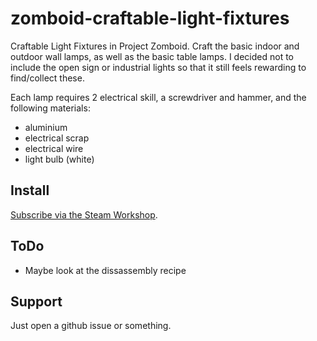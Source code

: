 # zomboid-craftable-light-fixtures
Craftable Light Fixtures in Project Zomboid.
Craft the basic indoor and outdoor wall lamps, as well as the basic table lamps.
I decided not to include the open sign or industrial lights so that it still feels rewarding to find/collect these.

Each lamp requires 2 electrical skill, a screwdriver and hammer, and the following materials:
- aluminium
- electrical scrap
- electrical wire
- light bulb (white)

## Install
[Subscribe via the Steam Workshop](https://steamcommunity.com/sharedfiles/filedetails/?id=2790006091).

## ToDo
- Maybe look at the dissassembly recipe

## Support
Just open a github issue or something.
